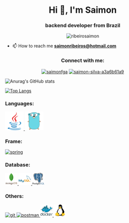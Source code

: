 <h1 align="center">Hi 👋, I'm Saimon</h1>
<h3 align="center">backend developer from Brazil</h3>

<p align="center"> <img src="https://komarev.com/ghpvc/?username=ribeirosaimon&label=Profile%20views&color=0e75b6&style=flat" alt="ribeirosaimon" /> </p>

- 📫 How to reach me **saimonribeiros@hotmail.com**

<h3 align="center">Connect with me:</h3>
<p align="center">
<a href="https://twitter.com/saimonfga" target="blank"><img align="center" src="https://raw.githubusercontent.com/rahuldkjain/github-profile-readme-generator/master/src/images/icons/Social/twitter.svg" alt="saimonfga" height="30" width="40" /></a>
<a href="https://instagram.com/saimonribeiros" target="blank"><img align="center" src="https://raw.githubusercontent.com/rahuldkjain/github-profile-readme-generator/master/src/images/icons/Social/instagram.svg" alt="saimon-silva-a3a6b61a9" height="30" width="40" /></a>
</p>

![Anurag's GitHub stats](https://github-readme-stats.vercel.app/api?username=ribeirosaimon&show_icons=true&theme=radical)

[![Top Langs](https://github-readme-stats.vercel.app/api/top-langs/?username=ribeirosaimon&layout=compact)](https://github.com/anuraghazra/github-readme-stats)

<h3 align="left">Languages:</h3>
<p align="left">
  <a href="https://www.java.com" target="_blank" rel="noreferrer">
    <img src="https://raw.githubusercontent.com/devicons/devicon/master/icons/java/java-original.svg" alt="java" width="60" height="60"/>
  </a>
    <a href="https://golang.org" target="_blank" rel="noreferrer"> <img src="https://raw.githubusercontent.com/devicons/devicon/master/icons/go/go-original.svg" alt="go" width="60" height="60"/>
  </a>

<h3 align="left">Frame:</h3>

 <a href="https://spring.io/" target="_blank" rel="noreferrer">
    <img src="https://www.vectorlogo.zone/logos/springio/springio-icon.svg" alt="spring" width="40" height="40"/>
  </a>

  <h3 align="left">Database:</h3>

  <a href="https://www.mongodb.com/" target="_blank" rel="noreferrer">
    <img src="https://raw.githubusercontent.com/devicons/devicon/master/icons/mongodb/mongodb-original-wordmark.svg" alt="mongodb" width="40" height="40"/>
  </a>
  <a href="https://www.mysql.com/" target="_blank" rel="noreferrer">
  <img src="https://raw.githubusercontent.com/devicons/devicon/master/icons/mysql/mysql-original-wordmark.svg" alt="mysql" width="40" height="40"/>       </a>
  <a href="https://www.postgresql.org" target="_blank" rel="noreferrer">
    <img src="https://raw.githubusercontent.com/devicons/devicon/master/icons/postgresql/postgresql-original-wordmark.svg" alt="postgresql" width="40" height="40"/>
  </a>
  
  <h3 align="left">Others:</h3>
  
  <a href="https://git-scm.com/" target="_blank" rel="noreferrer">
    <img src="https://www.vectorlogo.zone/logos/git-scm/git-scm-icon.svg" alt="git" width="40" height="40"/>
  </a>
  <a href="https://postman.com" target="_blank" rel="noreferrer"> 
    <img src="https://www.vectorlogo.zone/logos/getpostman/getpostman-icon.svg" alt="postman" width="40" height="40"/>
  </a>
  <a href="https://www.docker.com/" target="_blank" rel="noreferrer">
    <img src="https://raw.githubusercontent.com/devicons/devicon/master/icons/docker/docker-original-wordmark.svg" alt="docker" width="40" height="40"/> </a>
  <a href="https://www.linux.org/" target="_blank" rel="noreferrer">
        <img src="https://raw.githubusercontent.com/devicons/devicon/master/icons/linux/linux-original.svg" alt="linux" width="40" height="40"/>
  </a>
</p>

